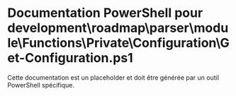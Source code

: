 # Documentation PowerShell pour development\roadmap\parser\module\Functions\Private\Configuration\Get-Configuration.ps1

Cette documentation est un placeholder et doit être générée par un outil PowerShell spécifique.
